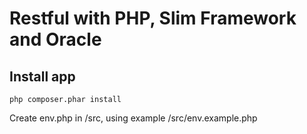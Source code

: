 # Restful with PHP, Slim Framework and Oracle

## Install app
    
    php composer.phar install
    
Create env.php in /src, using example /src/env.example.php